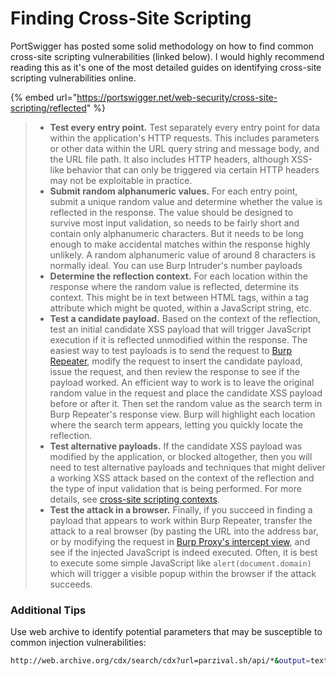 # Finding Cross-Site Scripting

PortSwigger has posted some solid methodology on how to find common cross-site scripting vulnerabilities (linked below). I would highly recommend reading this as it's one of the most detailed guides on identifying cross-site scripting vulnerabilities online.

{% embed url="https://portswigger.net/web-security/cross-site-scripting/reflected" %}

> * **Test every entry point.** Test separately every entry point for data within the application's HTTP requests. This includes parameters or other data within the URL query string and message body, and the URL file path. It also includes HTTP headers, although XSS-like behavior that can only be triggered via certain HTTP headers may not be exploitable in practice.
> * **Submit random alphanumeric values.** For each entry point, submit a unique random value and determine whether the value is reflected in the response. The value should be designed to survive most input validation, so needs to be fairly short and contain only alphanumeric characters. But it needs to be long enough to make accidental matches within the response highly unlikely. A random alphanumeric value of around 8 characters is normally ideal. You can use Burp Intruder's number payloads&#x20;
> * **Determine the reflection context.** For each location within the response where the random value is reflected, determine its context. This might be in text between HTML tags, within a tag attribute which might be quoted, within a JavaScript string, etc.
> * **Test a candidate payload.** Based on the context of the reflection, test an initial candidate XSS payload that will trigger JavaScript execution if it is reflected unmodified within the response. The easiest way to test payloads is to send the request to [Burp Repeater](https://portswigger.net/burp/documentation/desktop/tools/repeater), modify the request to insert the candidate payload, issue the request, and then review the response to see if the payload worked. An efficient way to work is to leave the original random value in the request and place the candidate XSS payload before or after it. Then set the random value as the search term in Burp Repeater's response view. Burp will highlight each location where the search term appears, letting you quickly locate the reflection.
> * **Test alternative payloads.** If the candidate XSS payload was modified by the application, or blocked altogether, then you will need to test alternative payloads and techniques that might deliver a working XSS attack based on the context of the reflection and the type of input validation that is being performed. For more details, see [cross-site scripting contexts](https://portswigger.net/web-security/cross-site-scripting/contexts).
> * **Test the attack in a browser.** Finally, if you succeed in finding a payload that appears to work within Burp Repeater, transfer the attack to a real browser (by pasting the URL into the address bar, or by modifying the request in [Burp Proxy's intercept view](https://portswigger.net/burp/documentation/desktop/tools/proxy/intercept-messages), and see if the injected JavaScript is indeed executed. Often, it is best to execute some simple JavaScript like `alert(document.domain)` which will trigger a visible popup within the browser if the attack succeeds.

### Additional Tips

Use web archive to identify potential parameters that may be susceptible to common injection vulnerabilities:

```bash
http://web.archive.org/cdx/search/cdx?url=parzival.sh/api/*&output=text&fl=original&collapse=urlkey&from=
```
